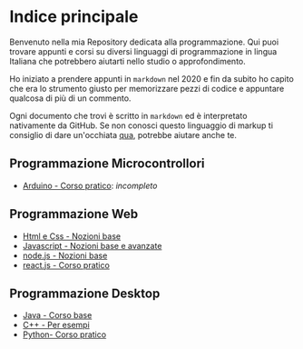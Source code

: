 # Indice principale

Benvenuto nella mia Repository dedicata alla programmazione. Qui puoi trovare appunti e corsi su diversi linguaggi di programmazione in lingua Italiana che potrebbero aiutarti nello studio o approfondimento.

Ho iniziato a prendere appunti in `markdown` nel 2020 e fin da subito ho capito che era lo strumento giusto per memorizzare pezzi di codice e appuntare qualcosa di più di un commento. 

Ogni documento che trovi è scritto in `markdown` ed è interpretato nativamente da GitHub. Se non conosci questo linguaggio di markup ti consiglio di dare un'occhiata [qua](), potrebbe aiutare anche te.

## Programmazione Microcontrollori
- [Arduino - Corso pratico](./arduino/README.md): *incompleto*

## Programmazione Web
- [Html e Css - Nozioni base](./html-css/README.MD/)
- [Javascript - Nozioni base e avanzate]()
- [node.js - Nozioni base]()
- [react.js - Corso pratico]()

## Programmazione Desktop

- [Java - Corso base](./java/README.md)
- [C++ - Per esempi](./cpp/README.md)
- [Python- Corso pratico](./python/README.md)